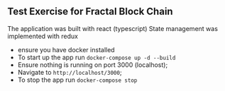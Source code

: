 
## Test Exercise for Fractal Block Chain

The application was built with react (typescript)
State management was implemented with redux 
- ensure you have docker installed 
- To start up the app run `docker-compose up -d --build`
- Ensure nothing is running on port 3000 (localhost);
- Navigate to `http://localhost/3000`;
- To stop the app run `docker-compose stop`

